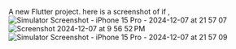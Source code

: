 

A new Flutter project.
here is a screenshot of if , 
![Simulator Screenshot - iPhone 15 Pro - 2024-12-07 at 21 57 07](https://github.com/user-attachments/assets/87031bc9-ee1f-4c68-ab40-aaf3ebe430e6)
![Screenshot 2024-12-07 at 9 56 52 PM](https://github.com/user-attachments/assets/21eed90b-081e-457c-97bb-8f190345fda9)
![Simulator Screenshot - iPhone 15 Pro - 2024-12-07 at 21 57 09](https://github.com/user-attachments/assets/25d37af6-8ce8-42ac-9355-9797f29b9f19)
